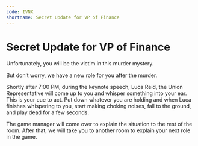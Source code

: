 ```yaml
---
code: IVNX
shortname: Secret Update for VP of Finance
---
```


# Secret Update for VP of Finance

Unfortunately, you will be the victim in this murder mystery.

But don’t worry, we have a new role for you after the murder.

Shortly after 7:00 PM, during the keynote speech, Luca Reid, the Union Representative will come up to you and whisper something into your ear. This is your cue to act. Put down whatever you are holding and when Luca finishes whispering to you, start making choking noises, fall to the ground, and play dead for a few seconds.

The game manager will come over to explain the situation to the rest of the room. After that, we will take you to another room to explain your next role in the game.
